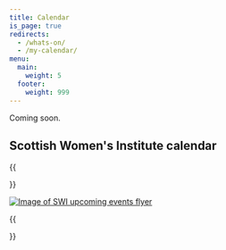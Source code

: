 ```yaml
---
title: Calendar
is_page: true
redirects:
  - /whats-on/
  - /my-calendar/
menu:
  main:
    weight: 5
  footer:
    weight: 999
---
```

Coming soon.

## Scottish Women's Institute calendar

{{<aside side="left">}}

[![Image of SWI upcoming events flyer](/assets/swi-upcoming.png "SWI Upcoming Events")](/assets/swi-upcoming.pdf)

{{</aside>}}
